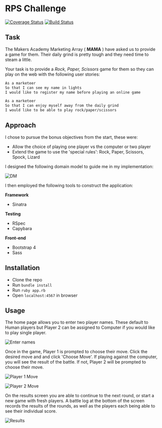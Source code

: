 # RPS Challenge

[![Coverage Status](https://coveralls.io/repos/github/rkclark/rps-challenge/badge.svg?branch=master)](https://coveralls.io/github/rkclark/rps-challenge?branch=master) [![Build Status](https://travis-ci.org/rkclark/rps-challenge.svg?branch=master)](https://travis-ci.org/rkclark/rps-challenge)

Task
----


The Makers Academy Marketing Array ( **MAMA** ) have asked us to provide a game for them. Their daily grind is pretty tough and they need time to steam a little.

Your task is to provide a _Rock, Paper, Scissors_ game for them so they can play on the web with the following user stories:

```sh
As a marketeer
So that I can see my name in lights
I would like to register my name before playing an online game

As a marketeer
So that I can enjoy myself away from the daily grind
I would like to be able to play rock/paper/scissors
```

## Approach

I chose to pursue the bonus objectives from the start, these were:

- Allow the choice of playing one player vs the computer or two player
- Extend the game to use the 'special rules': Rock, Paper, Scissors, Spock, Lizard

I designed the following domain model to guide me in my implementation:

![DM](https://app.ardoq.com/presentation/makersacademyjan2017/587e15df72fa6d218cea11a3)

I then employed the following tools to construct the application:

**Framework**
- Sinatra

**Testing**
- RSpec
- Capybara

**Front-end**
- Bootstrap 4
- Sass

## Installation

- Clone the repo
- Run `bundle install`
- Run `ruby app.rb`
- Open `localhost:4567` in browser

## Usage

The home page allows you to enter two player names. These default to Human players but Player 2 can be assigned to Computer if you would like to play single player.

![Enter names](https://github.com/rkclark/rps-challenge/blob/master/screenshots/enter_names.png)

Once in the game, Player 1 is prompted to choose their move. Click the desired move and and click 'Choose Move'. If playing against the computer, you will see the result of the battle. If not, Player 2 will be prompted to choose their move.

![Player 1 Move](https://github.com/rkclark/rps-challenge/blob/master/screenshots/player_1_move.png)

![Player 2 Move](https://github.com/rkclark/rps-challenge/blob/master/screenshots/player_2_move.png)

On the results screen you are able to continue to the next round, or start a new game with fresh players. A battle log at the bottom of the screen records the results of the rounds, as well as the players each being able to see their individual score.

![Results](https://github.com/rkclark/rps-challenge/blob/master/screenshots/result.png)
